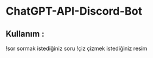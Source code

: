 # ChatGPT-API-Discord-Bot

## Kullanım : 

!sor sormak istediğiniz soru
!çiz çizmek istediğiniz resim
